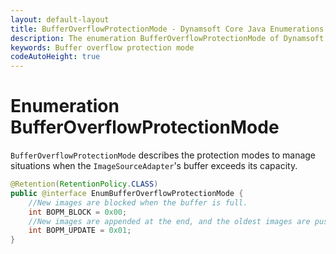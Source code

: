 ```yaml
---
layout: default-layout
title: BufferOverflowProtectionMode - Dynamsoft Core Java Enumerations
description: The enumeration BufferOverflowProtectionMode of Dynamsoft Core describes the protection modes when the buffer of ImageSourceAdapter is overflow.
keywords: Buffer overflow protection mode 
codeAutoHeight: true
---
```


# Enumeration BufferOverflowProtectionMode

`BufferOverflowProtectionMode` describes the protection modes to manage situations when the `ImageSourceAdapter`'s buffer exceeds its capacity. 

```java
@Retention(RetentionPolicy.CLASS)
public @interface EnumBufferOverflowProtectionMode {
    //New images are blocked when the buffer is full. 
    int BOPM_BLOCK = 0x00;
    //New images are appended at the end, and the oldest images are pushed out from the beginning if the buffer is full. 
    int BOPM_UPDATE = 0x01;
}
```